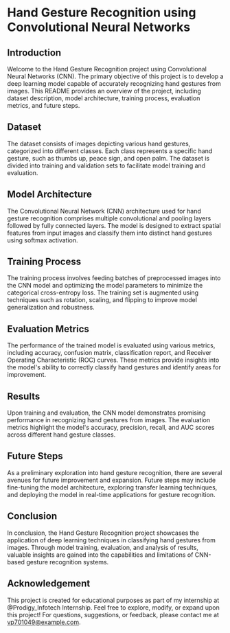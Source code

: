 # Hand Gesture Recognition using Convolutional Neural Networks

## Introduction
Welcome to the Hand Gesture Recognition project using Convolutional Neural Networks (CNN). The primary objective of this project is to develop a deep learning model capable of accurately recognizing hand gestures from images. This README provides an overview of the project, including dataset description, model architecture, training process, evaluation metrics, and future steps.

## Dataset
The dataset consists of images depicting various hand gestures, categorized into different classes. Each class represents a specific hand gesture, such as thumbs up, peace sign, and open palm. The dataset is divided into training and validation sets to facilitate model training and evaluation.

## Model Architecture
The Convolutional Neural Network (CNN) architecture used for hand gesture recognition comprises multiple convolutional and pooling layers followed by fully connected layers. The model is designed to extract spatial features from input images and classify them into distinct hand gestures using softmax activation.

## Training Process
The training process involves feeding batches of preprocessed images into the CNN model and optimizing the model parameters to minimize the categorical cross-entropy loss. The training set is augmented using techniques such as rotation, scaling, and flipping to improve model generalization and robustness.

## Evaluation Metrics
The performance of the trained model is evaluated using various metrics, including accuracy, confusion matrix, classification report, and Receiver Operating Characteristic (ROC) curves. These metrics provide insights into the model's ability to correctly classify hand gestures and identify areas for improvement.

## Results
Upon training and evaluation, the CNN model demonstrates promising performance in recognizing hand gestures from images. The evaluation metrics highlight the model's accuracy, precision, recall, and AUC scores across different hand gesture classes.

## Future Steps
As a preliminary exploration into hand gesture recognition, there are several avenues for future improvement and expansion. Future steps may include fine-tuning the model architecture, exploring transfer learning techniques, and deploying the model in real-time applications for gesture recognition.

## Conclusion
In conclusion, the Hand Gesture Recognition project showcases the application of deep learning techniques in classifying hand gestures from images. Through model training, evaluation, and analysis of results, valuable insights are gained into the capabilities and limitations of CNN-based gesture recognition systems.

## Acknowledgement
This project is created for educational purposes as part of my internship at @Prodigy_Infotech Internship. Feel free to explore, modify, or expand upon this project! For questions, suggestions, or feedback, please contact me at vp701049@example.com.
